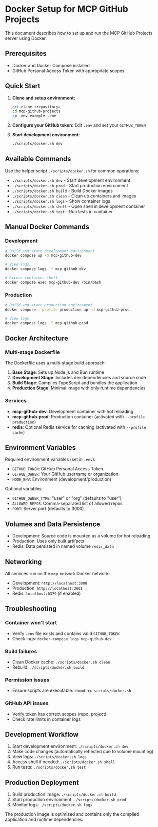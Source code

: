 # Docker Setup for MCP GitHub Projects

This document describes how to set up and run the MCP GitHub Projects server using Docker.

## Prerequisites

- Docker and Docker Compose installed
- GitHub Personal Access Token with appropriate scopes

## Quick Start

1. **Clone and setup environment:**
   ```bash
   git clone <repository>
   cd mcp-github-projects
   cp .env.example .env
   ```

2. **Configure your GitHub token:**
   Edit `.env` and set your `GITHUB_TOKEN`

3. **Start development environment:**
   ```bash
   ./scripts/docker.sh dev
   ```

## Available Commands

Use the helper script `./scripts/docker.sh` for common operations:

- `./scripts/docker.sh dev` - Start development environment
- `./scripts/docker.sh prod` - Start production environment  
- `./scripts/docker.sh build` - Build Docker images
- `./scripts/docker.sh clean` - Clean up containers and images
- `./scripts/docker.sh logs` - Show container logs
- `./scripts/docker.sh shell` - Open shell in development container
- `./scripts/docker.sh test` - Run tests in container

## Manual Docker Commands

### Development

```bash
# Build and start development environment
docker compose up -d mcp-github-dev

# View logs
docker compose logs -f mcp-github-dev

# Access container shell
docker compose exec mcp-github-dev /bin/bash
```

### Production

```bash
# Build and start production environment
docker compose --profile production up -d mcp-github-prod

# View logs
docker compose logs -f mcp-github-prod
```

## Docker Architecture

### Multi-stage Dockerfile

The Dockerfile uses a multi-stage build approach:

1. **Base Stage**: Sets up Node.js and Bun runtime
2. **Development Stage**: Includes dev dependencies and source code
3. **Build Stage**: Compiles TypeScript and bundles the application
4. **Production Stage**: Minimal image with only runtime dependencies

### Services

- **mcp-github-dev**: Development container with hot reloading
- **mcp-github-prod**: Production container (activated with `--profile production`)
- **redis**: Optional Redis service for caching (activated with `--profile cache`)

## Environment Variables

Required environment variables (set in `.env`):

- `GITHUB_TOKEN`: GitHub Personal Access Token
- `GITHUB_OWNER`: Your GitHub username or organization
- `NODE_ENV`: Environment (development/production)

Optional variables:

- `GITHUB_OWNER_TYPE`: "user" or "org" (defaults to "user")
- `ALLOWED_REPOS`: Comma-separated list of allowed repos
- `PORT`: Server port (defaults to 3000)

## Volumes and Data Persistence

- Development: Source code is mounted as a volume for hot reloading
- Production: Uses only built artifacts
- Redis: Data persisted in named volume `redis_data`

## Networking

All services run on the `mcp-network` Docker network:

- Development: `http://localhost:3000`
- Production: `http://localhost:3001`
- Redis: `localhost:6379` (if enabled)

## Troubleshooting

### Container won't start
- Verify `.env` file exists and contains valid `GITHUB_TOKEN`
- Check logs: `docker-compose logs mcp-github-dev`

### Build failures
- Clean Docker cache: `./scripts/docker.sh clean`
- Rebuild: `./scripts/docker.sh build`

### Permission issues
- Ensure scripts are executable: `chmod +x scripts/docker.sh`

### GitHub API issues
- Verify token has correct scopes (repo, project)
- Check rate limits in container logs

## Development Workflow

1. Start development environment: `./scripts/docker.sh dev`
2. Make code changes (automatically reflected due to volume mounting)
3. View logs: `./scripts/docker.sh logs`
4. Access shell if needed: `./scripts/docker.sh shell`
5. Run tests: `./scripts/docker.sh test`

## Production Deployment

1. Build production image: `./scripts/docker.sh build`
2. Start production environment: `./scripts/docker.sh prod`
3. Monitor logs: `./scripts/docker.sh logs`

The production image is optimized and contains only the compiled application and runtime dependencies.
